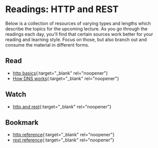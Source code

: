 # Readings: HTTP and REST

Below is a collection of resources of varying types and lengths which describe the topics for the upcoming lecture.  As you go through the readings each day, you'll find that certain sources work better for your reading and learning style. Focus on those, but also branch out and consume the material in different forms.

## Read
* [http basics](https://code.tutsplus.com/tutorials/http-the-protocol-every-web-developer-must-know-part-1--net-31177){:target="_blank" rel="noopener"}
* [How DNS works](https://howdns.works/){:target="_blank" rel="noopener"}

## Watch
* [http and rest](https://www.youtube.com/watch?v=Q-BpqyOT3a8){:target="_blank" rel="noopener"}

## Bookmark
* [http reference](https://code-maze.com/the-http-reference/){:target="_blank" rel="noopener"}
* [rest reference](https://www.restapitutorial.com/lessons/httpmethods.html){:target="_blank" rel="noopener"}
